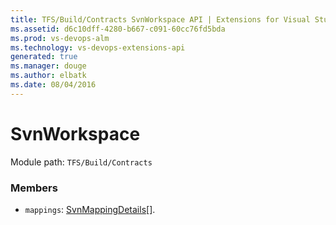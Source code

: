 ```yaml
---
title: TFS/Build/Contracts SvnWorkspace API | Extensions for Visual Studio Team Services
ms.assetid: d6c10dff-4280-b667-c091-60cc76fd5bda
ms.prod: vs-devops-alm
ms.technology: vs-devops-extensions-api
generated: true
ms.manager: douge
ms.author: elbatk
ms.date: 08/04/2016
---
```


# SvnWorkspace

Module path: `TFS/Build/Contracts`


### Members

* `mappings`: [SvnMappingDetails](./SvnMappingDetails.md)[]. 

